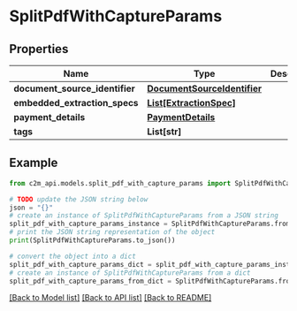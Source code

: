 # SplitPdfWithCaptureParams


## Properties

Name | Type | Description | Notes
------------ | ------------- | ------------- | -------------
**document_source_identifier** | [**DocumentSourceIdentifier**](DocumentSourceIdentifier.md) |  | 
**embedded_extraction_specs** | [**List[ExtractionSpec]**](ExtractionSpec.md) |  | 
**payment_details** | [**PaymentDetails**](PaymentDetails.md) |  | 
**tags** | **List[str]** |  | [optional] 

## Example

```python
from c2m_api.models.split_pdf_with_capture_params import SplitPdfWithCaptureParams

# TODO update the JSON string below
json = "{}"
# create an instance of SplitPdfWithCaptureParams from a JSON string
split_pdf_with_capture_params_instance = SplitPdfWithCaptureParams.from_json(json)
# print the JSON string representation of the object
print(SplitPdfWithCaptureParams.to_json())

# convert the object into a dict
split_pdf_with_capture_params_dict = split_pdf_with_capture_params_instance.to_dict()
# create an instance of SplitPdfWithCaptureParams from a dict
split_pdf_with_capture_params_from_dict = SplitPdfWithCaptureParams.from_dict(split_pdf_with_capture_params_dict)
```
[[Back to Model list]](../README.md#documentation-for-models) [[Back to API list]](../README.md#documentation-for-api-endpoints) [[Back to README]](../README.md)


